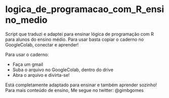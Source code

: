# logica_de_programacao_com_R_ensino_medio
Script que traduzi e adaptei para ensinar lógica de programação com R para alunos do ensino médio. Para usar basta copiar o caderno no GoogleColab, conectar e aprender!

Para usar o caderno:
- Faça um gmail
- Suba o arquivo no GoogleColab, dentro do drive
- Abra o arquivo e divirta-se!

Está completamente adaptado para ensinar e também aprender sozinho!
Para mais conteúdo de ensino,
Me segue no twitter: @gimbgomes
